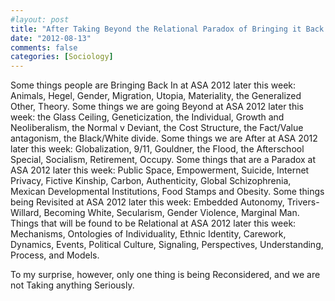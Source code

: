 ```yaml
---
#layout: post
title: "After Taking Beyond the Relational Paradox of Bringing it Back in Seriously Revisited"
date: "2012-08-13"
comments: false
categories: [Sociology]
---
```


Some things people are Bringing Back In at ASA 2012 later this week: Animals, Hegel, Gender, Migration, Utopia, Materiality, the Generalized Other, Theory. Some things we are going Beyond at ASA 2012 later this week: the Glass Ceiling, Geneticization, the Individual, Growth and Neoliberalism, the Normal v Deviant, the Cost Structure, the Fact/Value antagonism, the Black/White divide. Some things we are After at ASA 2012 later this week: Globalization, 9/11, Gouldner, the Flood, the Afterschool Special, Socialism, Retirement, Occupy. Some things that are a Paradox at ASA 2012 later this week: Public Space, Empowerment, Suicide, Internet Privacy, Fictive Kinship, Carbon, Authenticity, Global Schizophrenia, Mexican Developmental Institutions, Food Stamps and Obesity. Some things being Revisited at ASA 2012 later this week: Embedded Autonomy, Trivers-Willard, Becoming White, Secularism, Gender Violence, Marginal Man. Things that will be found to be Relational at ASA 2012 later this week: Mechanisms, Ontologies of Individuality, Ethnic Identity, Carework, Dynamics, Events, Political Culture, Signaling, Perspectives, Understanding, Process, and Models.

To my surprise, however, only one thing is being Reconsidered, and we are not Taking anything Seriously.
